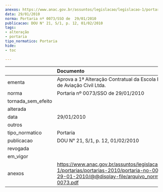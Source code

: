 ```yaml
---
anexos: https://www.anac.gov.br/assuntos/legislacao/legislacao-1/portarias/portarias-2010/portaria-no-0073-sso-de-29-01-2010/@@display-file/arquivo_norma/PA2010-0073.pdf
data: 29/01/2010
norma: Portaria nº 0073/SSO de  29/01/2010
publicacao: DOU N° 21, S/1, p. 12, 01/02/2010
tags:
- alteração
- portaria
tipo_normatico: Portaria
hide: 
- toc 
 
---
```


|                    | Documento                                                                                                                                                         |
|:-------------------|:------------------------------------------------------------------------------------------------------------------------------------------------------------------|
| ementa             | Aprova a 1ª Alteração Contratual da Escola Flight Brasil de Aviação Civil Ltda.                                                                                   |
| norma              | Portaria nº 0073/SSO de  29/01/2010                                                                                                                               |
| tornada_sem_efeito |                                                                                                                                                                   |
| alterada           |                                                                                                                                                                   |
| data               | 29/01/2010                                                                                                                                                        |
| outros             |                                                                                                                                                                   |
| tipo_normatico     | Portaria                                                                                                                                                          |
| publicacao         | DOU N° 21, S/1, p. 12, 01/02/2010                                                                                                                                 |
| revogada           |                                                                                                                                                                   |
| em_vigor           |                                                                                                                                                                   |
| anexos             | https://www.anac.gov.br/assuntos/legislacao/legislacao-1/portarias/portarias-2010/portaria-no-0073-sso-de-29-01-2010/@@display-file/arquivo_norma/PA2010-0073.pdf |